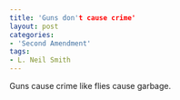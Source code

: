 ```yaml
---
title: 'Guns don't cause crime'
layout: post
categories:
- 'Second Amendment'
tags:
- L. Neil Smith
---
```


Guns cause crime like flies cause garbage.